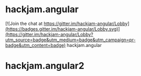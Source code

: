 # hackjam.angular

[![Join the chat at https://gitter.im/hackjam-angular/Lobby](https://badges.gitter.im/hackjam-angular/Lobby.svg)](https://gitter.im/hackjam-angular/Lobby?utm_source=badge&utm_medium=badge&utm_campaign=pr-badge&utm_content=badge)
hackjam.angular
# hackjam.angular2
